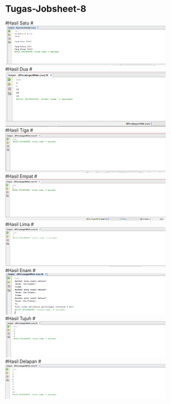 # Tugas-Jobsheet-8
#Hasil Satu
#![AltText](https://github.com/natasyaadelia/Tugas-Jobsheet-8/blob/master/Challange%20Koperasi%20Sekolah.png "Hasil Satu")
#Hasil Dua
#![AltText](https://github.com/natasyaadelia/Tugas-Jobsheet-8/blob/master/Foreach.png "Hasil Dua")
#Hasil Tiga
#![AltText](https://github.com/natasyaadelia/Tugas-Jobsheet-8/blob/master/Latihan%201.png "Hasil Tiga")
#Hasil Empat
#![AltText](https://github.com/natasyaadelia/Tugas-Jobsheet-8/blob/master/Latihan%202.png "Hasil Empat")
#Hasil Lima
#![AltText](https://github.com/natasyaadelia/Tugas-Jobsheet-8/blob/master/Latihan%203.png "Hasil Lima")
#Hasil Enam
#![AltText](https://github.com/natasyaadelia/Tugas-Jobsheet-8/blob/master/Perulangan%20While.png "Hasil Enam")
#Hasil Tujuh
#![AltText](https://github.com/natasyaadelia/Tugas-Jobsheet-8/blob/master/Praktikum%201.png "Hasil Tujuh")
#Hasil Delapan
#![AltText](https://github.com/natasyaadelia/Tugas-Jobsheet-8/blob/master/Praktikum%202.png "Hasil Delapan")

